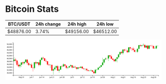 # Bitcoin Stats

BTC/USDT|24h change|24h high|24h low|
|---|---|---|---|
|$48876.00|3.74%|$49156.00|$46512.00|

<img src="./chart.svg">
